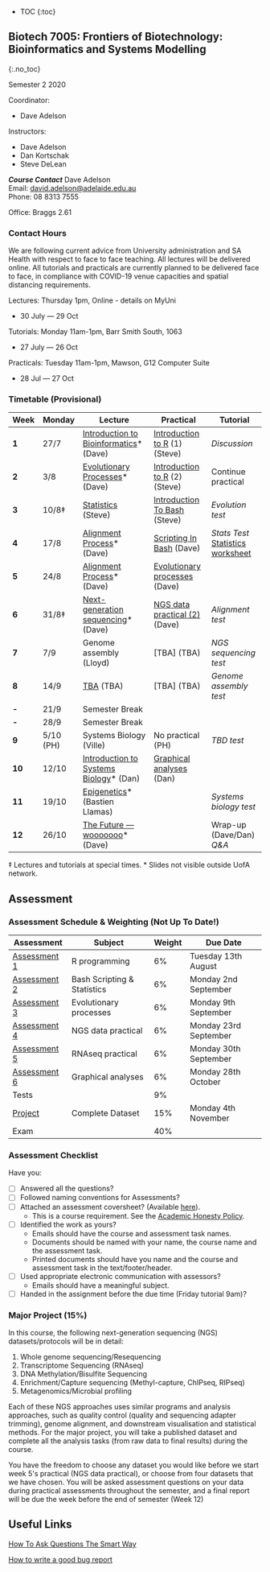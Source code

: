 * TOC
{:toc}

## Biotech 7005: Frontiers of Biotechnology: Bioinformatics and Systems Modelling
{:.no_toc}

Semester 2 2020

Coordinator:
- Dave Adelson

Instructors:
- Dave Adelson
- Dan Kortschak
- Steve DeLean

__*Course Contact*__
Dave Adelson\
Email: david.adelson@adelaide.edu.au\
Phone: 08 8313 7555

Office: Braggs 2.61

### Contact Hours
We are following current advice from University administration and SA Health with respect to face to face teaching. All lectures will be delivered online. All tutorials and practicals are currently planned to be delivered face to face, in compliance with COVID-19 venue capacities and spatial distancing requirements. 

Lectures: Thursday 1pm, Online - details on MyUni
- 30 July — 29 Oct

Tutorials: Monday 11am-1pm, Barr Smith South, 1063
- 27 July — 26 Oct

Practicals: Tuesday 11am-1pm, Mawson, G12 Computer Suite
- 28 Jul — 27 Oct

### Timetable (Provisional)

| **Week** | **Monday** | **Lecture**                                   | **Practical**                     | **Tutorial**                             |
|----------|------------|-----------------------------------------------|-----------------------------------|------------------------------------------|
| **1**    | 27/7       | [Introduction to Bioinformatics][1]\* (Dave)   | [Introduction to R] (1) (Steve)   | *Discussion*                             |
| **2**    | 3/8        | [Evolutionary Processes][3]\* (Dave)           | [Introduction to R] (2) (Steve)   | Continue practical                       |
| **3**    | 10/8‡      | [Statistics][2] (Steve)                       | [Introduction To Bash] (Steve)    | *Evolution test*                         |
| **4**    | 17/8       | [Alignment Process][4]\* (Dave)             | [Scripting In Bash] (Dave)       | *Stats Test* <br> [Statistics worksheet] |
| **5**    | 24/8       | [Alignment Process][5]\* (Dave)             | [Evolutionary processes] (Dave)    |                                          |
| **6**    | 31/8‡       | [Next-generation sequencing][6]\*  (Dave)      | [NGS data practical (2)] (Dave)  | *Alignment test*                         |
| **7**    | 7/9        | Genome assembly (Lloyd)                       | [TBA] (TBA)  | *NGS sequencing test*                    |
| **8**    | 14/9       | [TBA][8] (TBA)                 | [TBA] (TBA)        | *Genome assembly test*                   |
| **-**    | 21/9       | Semester Break                                |                                   |                                          |
| **-**    | 28/9       | Semester Break                                |                                   |                                          |
| **9**    | 5/10 (PH)  | Systems Biology (Ville)                       | No practical (PH)                 | *TBD test*                   |
| **10**   | 12/10      | [Introduction to Systems Biology][10]\* (Dan) | [Graphical analyses] (Dan)        |                                          |
| **11**   | 19/10      | [Epigenetics][11]\* (Bastien Llamas)                   |                                   | *Systems biology test*                   |
| **12**   | 26/10      | [The Future — wooooooo][12]\* (Dave)           |                                   | Wrap-up (Dave/Dan) *Q&A*          |

‡ Lectures and tutorials at special times.
\* Slides not visible outside UofA network.

[1]: http://biotech7005.services.adelaide.edu.au/01-bioinformatics.slide
[2]: Lectures/03-statistics.html
[3]: http://biotech7005.services.adelaide.edu.au/03-evoprocess.slide
[4]: http://biotech7005.services.adelaide.edu.au/04-alignment.slide
[5]: http://biotech7005.services.adelaide.edu.au/04-alignment.slide
[6]: http://biotech7005.services.adelaide.edu.au/06-sequencing.slide
[7]: http://biotech7005.services.adelaide.edu.au/07-genomics.slide
[8]: Lectures/08-transcriptomics.html
[10]: http://biotech7005.services.adelaide.edu.au/10-graphs.slide
[11]: http://biotech7005.services.adelaide.edu.au/09-epigenetics.slide
[12]: http://biotech7005.services.adelaide.edu.au/12-future.slide

[Introduction to R]: Practicals/R_Practicals
[Introduction To Bash]: Practicals/Bash_Practicals/1_IntroBash.md
[Scripting In Bash]: Practicals/Bash_Practicals/2_BashScripting.md
[Evolutionary processes]: Practicals/evolutionary_prac/evolutionary.md
[NGS data practical (1)]: Practicals/NGS_Practicals/1_NGS_Practical1.md
[NGS data practical (2)]: Practicals/NGS_Practicals/2_NGS_Practical2.md
[RNAseq practical]: Practicals/Transcriptome_Practical/Transcriptomic_Practical.html
[Graphical analyses]: https://github.com/kortschak/graphprac/

[Statistics worksheet]: Tutorials/Wk2_Statistics.html

## Assessment

### Assessment Schedule & Weighting (Not Up To Date!)

| **Assessment**                                               | **Subject**                 | **Weight** | **Due Date**          |
|--------------------------------------------------------------|-----------------------------|------------|-----------------------|
| [Assessment 1](Assignments/Assignment1.md)                   | R programming               | 6%         | Tuesday 13th August    |
| [Assessment 2](Assignments/Assignment2.md)                   | Bash Scripting & Statistics | 6%         | Monday 2nd September    |
| [Assessment 3](Practicals/evolutionary_prac/evolutionary.md) | Evolutionary processes      | 6%         | Monday 9th September  |
| [Assessment 4](Assignments/Assignment4.md)                   | NGS data practical          | 6%         | Monday 23rd September |
| [Assessment 5](Assignments/Assignment5.html)                 | RNAseq practical            | 6%         | Monday 30th September |
| [Assessment 6]()      | Graphical analyses          | 6%         | Monday 28th October   |
| Tests                                                        |                             | 9%         |                       |
| [Project](Assignments/major_project.md)                      | Complete Dataset            | 15%        | Monday 4th November   |
| Exam                                                         |                             | 40%        |                       |

### Assessment Checklist

Have you:

- [ ] Answered all the questions?
- [ ] Followed naming conventions for Assessments?
- [ ] Attached an assessment coversheet? (Available [here](COVERSHEET.md)).
	- This is a course requirement. See the [Academic Honesty Policy](http://www.adelaide.edu.au/policies/230/).
- [ ] Identified the work as yours?
	- Emails should have the course and assessment task names.
	- Documents should be named with your name, the course name and the assessment task.
	- Printed documents should have you name and the course and assessment task in the text/footer/header.
- [ ] Used appropriate electronic communication with assessors?
	- Emails should have a meaningful subject.
- [ ] Handed in the assignment before the due time (Friday tutorial 9am)?

### Major Project (15%)

In this course, the following next-generation sequencing (NGS) datasets/protocols will be in detail:

1. Whole genome sequencing/Resequencing
2. Transcriptome Sequencing (RNAseq)
3. DNA Methylation/Bisulfite Sequencing
4. Enrichment/Capture sequencing (Methyl-capture, ChIPseq, RIPseq)
5. Metagenomics/Microbial profiling

Each of these NGS approaches uses similar programs and analysis approaches, such as quality control (quality and sequencing adapter trimming), genome alignment, and downstream visualisation and statistical methods. For the major project, you will take a published dataset and complete all the analysis tasks (from raw data to final results) during the course.

You have the freedom to choose any dataset you would like before we start week 5's practical (NGS data practical), or choose from four datasets that we have chosen. You will be asked assessment questions on your data during practical assessments throughout the semester, and a final report will be due the week before the end of semester (Week 12)

## Useful Links

[How To Ask Questions The Smart Way](http://www.catb.org/esr/faqs/smart-questions.html)

[How to write a good bug report](https://musescore.org/en/developers-handbook/how-write-good-bug-report-step-step-instructions)
